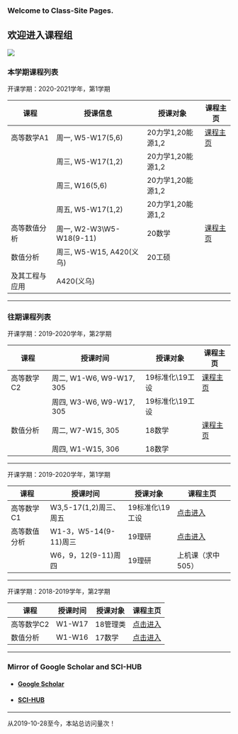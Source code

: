 <script async="" src="//busuanzi.ibruce.info/busuanzi/2.3/busuanzi.pure.mini.js"></script>

### Welcome to Class-Site Pages.

## 欢迎进入课程组

![](http://cdn.hzhangzhuo.cn/caiclass.png)

### 本学期课程列表

开课学期：2020-2021学年，第1学期

|课程 | 授课信息 | 授课对象 | 课程主页 | 
|-----------|------------|------------|------------|
|高等数学A1|周一, W5-W17(5,6)|20力学1,20能源1,2| [课程主页](https://www.icourse163.org/spoc/course/ZGJL-1460064166) |
||周三, W5-W17(1,2)|20力学1,20能源1,2|  |
||周三, W16(5,6)|20力学1,20能源1,2|  |
||周五, W5-W17(1,2)|20力学1,20能源1,2|  |
|高等数值分析|周一, W2-W3\W5-W18(9-11)|20数学|  [课程主页](https://mooc1.chaoxing.com/course/214851649.html)  |
|数值分析|周三, W5-W15, A420(义乌)|20工硕|    |
|及其工程与应用|A420(义乌)||    |

---

### 往期课程列表

开课学期：2019-2020学年，第2学期

|课程 | 授课时间 | 授课对象 | 课程主页 | 
|-----------| ------------|------------|------------|
|高等数学C2|周二, W1-W6, W9-W17, 305|19标准化\19工设| [课程主页](https://mooc1.chaoxing.com/course/208374647.html) |
||周四, W3-W6, W9-W17, 305|19标准化\19工设|  |
|数值分析|周二, W7-W15, 305|18数学|  [课程主页](https://mooc1.chaoxing.com/course/208375275.html)  |
| |周四, W1-W15, 306|18数学|    |

---

开课学期：2019-2020学年，第1学期

|课程 | 授课时间 | 授课对象 | 课程主页 |
|-----------| ------------|------------|------------|
|高等数学C1|W3,5-17(1,2)周三、周五|19标准化\19工设| [点击进入](https://mooc1-2.chaoxing.com/course/204566551.html)|
|高等数值分析|W1-3，W5-14(9-11)周三|19理研| [点击进入](https://mooc1-2.chaoxing.com/course/204566602.html)|
| |W6，9，12(9-11)周四|19理研| 上机课（求中505） |

---

开课学期：2018-2019学年，第2学期

|课程 | 授课时间 | 授课对象 | 课程主页 |
|-----------| ------------|------------|------------|
|高等数学C2|W1-W17|18管理类| [点击进入](https://mooc1-2.chaoxing.com/course/202428186.html)|
|数值分析|W1-W16|17数学| [点击进入](https://mooc1-2.chaoxing.com/course/203601471.html)|

---

### Mirror of Google Scholar and SCI-HUB

+ #### [Google Scholar](http://ac.scmor.com/)
+ #### [SCI-HUB](http://tool.yovisun.com/scihub/)

---

<span id="busuanzi_container_site_pv">从2019-10-28至今，本站总访问量<span id="busuanzi_value_site_pv"></span>次！</span>
